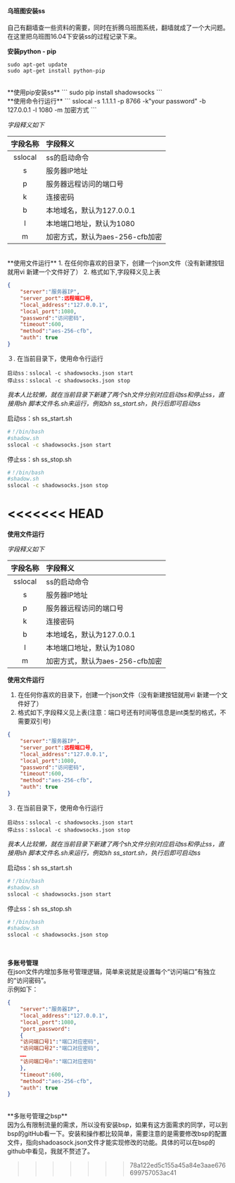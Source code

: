 #### 乌班图安装ss

自己有翻墙查一些资料的需要，同时在折腾乌班图系统，翻墙就成了一个大问题。在这里把乌班图16.04下安装ss的过程记录下来。
</br>

**安装python - pip**
```
sudo apt-get update
sudo apt-get install python-pip
```

</br>
**使用pip安装ss**
```
sudo pip install shadowsocks
```
</br>
**使用命令行运行**
```
sslocal -s 1.1.1.1 -p 8766 -k"your password" -b 127.0.0.1 -l 1080 -m 加密方式
```

*字段释义如下*

|    字段名称    |       字段释义       |
|:--------------:|:-------------------- |
|   sslocal      | ss的启动命令         |
|         s      | 服务器IP地址         |
|         p      | 服务器远程访问的端口号     |
|         k      | 连接密码　　         |
|         b      | 本地域名，默认为127.0.0.1  |
|         l      | 本地端口地址，默认为1080   |
|         m      | 加密方式，默认为aes-256-cfb加密    |

</br>
**使用文件运行**
1. 在任何你喜欢的目录下，创建一个json文件（没有新建按钮就用vi 新建一个文件好了）
2. 格式如下,字段释义见上表

```json
{
	"server":"服务器IP",
    "server_port":远程端口号,
    "local_address":"127.0.0.1",
    "local_port":1080,
    "password":"访问密码",
    "timeout":600,
    "method":"aes-256-cfb",
    "auth": true
}
```


３. 在当前目录下，使用命令行运行
```
启动ss：sslocal -c shadowsocks.json start
停止ss：sslocal -c shadowsocks.json stop
```


*我本人比较懒，就在当前目录下新建了两个sh文件分别对应启动ss和停止ss，直接用sh 脚本文件名.sh来运行，例如sh ss_start.sh，执行后即可启动ss*

启动ss：sh ss_start.sh
```sh
#！/bin/bash
#shadow.sh
sslocal -c shadowsocks.json start
```

停止ss：sh ss_stop.sh
```sh
#！/bin/bash
#shadow.sh
sslocal -c shadowsocks.json stop
```


<<<<<<< HEAD
=======
**使用文件运行**


*字段释义如下*

|    字段名称    |       字段释义       |
|:--------------:|:-------------------- |
|   sslocal      | ss的启动命令         |
|         s      | 服务器IP地址         |
|         p      | 服务器远程访问的端口号     |
|         k      | 连接密码　　         |
|         b      | 本地域名，默认为127.0.0.1  |
|         l      | 本地端口地址，默认为1080   |
|         m      | 加密方式，默认为aes-256-cfb加密    |


**使用文件运行**
1. 在任何你喜欢的目录下，创建一个json文件（没有新建按钮就用vi 新建一个文件好了）
2. 格式如下,字段释义见上表(注意：端口号还有时间等信息是int类型的格式，不需要双引号)

```json
{
	"server":"服务器IP",
    "server_port":远程端口号,
    "local_address":"127.0.0.1",
    "local_port":1080,
    "password":"访问密码",
    "timeout":600,
    "method":"aes-256-cfb",
    "auth": true
}
```


３. 在当前目录下，使用命令行运行
```
启动ss：sslocal -c shadowsocks.json start
停止ss：sslocal -c shadowsocks.json stop
```


*我本人比较懒，就在当前目录下新建了两个sh文件分别对应启动ss和停止ss，直接用sh 脚本文件名.sh来运行，例如sh ss_start.sh，执行后即可启动ss*

启动ss：sh ss_start.sh
```sh
#！/bin/bash
#shadow.sh
sslocal -c shadowsocks.json start
```

停止ss：sh ss_stop.sh
```sh
#！/bin/bash
#shadow.sh
sslocal -c shadowsocks.json stop
```
</br>

**多账号管理** </br>
在json文件内增加多账号管理逻辑，简单来说就是设置每个“访问端口”有独立的“访问密码”。</br>
示例如下：

```json
{
	"server":"服务器IP",
    "local_address":"127.0.0.1",
    "local_port":1080,
    "port_password":
    {
    "访问端口号1":"端口对应密码",
    "访问端口号2":"端口对应密码",
    ……
    "访问端口号n":"端口对应密码"
    },
    "timeout":600,
    "method":"aes-256-cfb",
    "auth": true
}
```

</br>
**多账号管理之bsp** </br>
因为么有限制流量的需求，所以没有安装bsp，如果有这方面需求的同学，可以到bsp的gitHub看一下。安装和操作都比较简单，需要注意的是需要修改bsp的配置文件，指向shadoasock.json文件才能实现修改的功能。具体的可以在bsp的github中看见，我就不赘述了。

>>>>>>> 78a122ed5c155a45a84e3aae676699757053ac41
